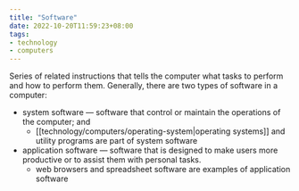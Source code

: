 ```yaml
---
title: "Software"
date: 2022-10-20T11:59:23+08:00
tags:
- technology
- computers
---
```


Series of related instructions that tells the computer what tasks to perform and how to perform them. Generally, there are two types of software in a computer:

- system software — software that control or maintain the operations of the computer; and
	- [[technology/computers/operating-system|operating systems]] and utility programs are part of system software
- application software — software that is designed to make users more productive or to assist them with personal tasks.
	- web browsers and spreadsheet software are examples of application software